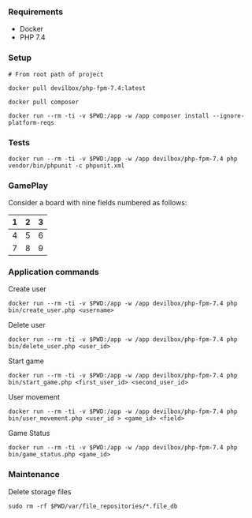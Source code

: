 ### Requirements

   * Docker
   * PHP 7.4

 
### Setup
    # From root path of project
        
    docker pull devilbox/php-fpm-7.4:latest
        
    docker pull composer
            
    docker run --rm -ti -v $PWD:/app -w /app composer install --ignore-platform-reqs
        

### Tests
        
    docker run --rm -ti -v $PWD:/app -w /app devilbox/php-fpm-7.4 php vendor/bin/phpunit -c phpunit.xml

### GamePlay
Consider a board with nine fields numbered as follows:

|1|2|3|
|----------|------|------|
|4|5|6|
|7|8|9|

### Application commands

Create user
 
    docker run --rm -ti -v $PWD:/app -w /app devilbox/php-fpm-7.4 php bin/create_user.php <username>
        
Delete user 
        
    docker run --rm -ti -v $PWD:/app -w /app devilbox/php-fpm-7.4 php bin/delete_user.php <user_id>

Start game
        
    docker run --rm -ti -v $PWD:/app -w /app devilbox/php-fpm-7.4 php bin/start_game.php <first_user_id> <second_user_id>

User movement 

```
docker run --rm -ti -v $PWD:/app -w /app devilbox/php-fpm-7.4 php bin/user_movement.php <user_id > <game_id> <field>
```

Game Status
        
    docker run --rm -ti -v $PWD:/app -w /app devilbox/php-fpm-7.4 php bin/game_status.php <game_id>


### Maintenance

Delete storage files
        
    sudo rm -rf $PWD/var/file_repositories/*.file_db